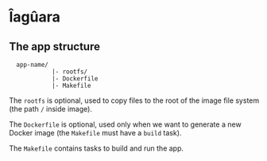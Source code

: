 # Îagûara

## The app structure

```
  app-name/
            |- rootfs/
            |- Dockerfile
            |- Makefile
```

The `rootfs` is optional, used to copy files to the root of the image
file system (the path `/` inside image).

The `Dockerfile` is optional, used only when we want to generate
a new Docker image (the `Makefile` must have a `build` task).

The `Makefile` contains tasks to build and run the app.
